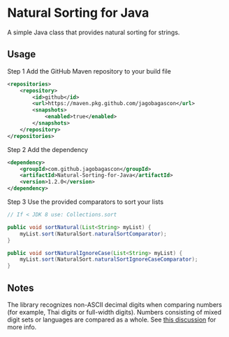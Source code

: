 # Natural Sorting for Java
A simple Java class that provides natural sorting for strings.

## Usage
Step 1 Add the GitHub Maven repository to your build file
```xml
<repositories>
	<repository>
		<id>github</id>
		<url>https://maven.pkg.github.com/jagobagascon</url>
		<snapshots>
			<enabled>true</enabled>
		</snapshots>
	</repository>
</repositories>
```
Step 2 Add the dependency
```xml
<dependency>
    <groupId>com.github.jagobagascon</groupId>
    <artifactId>Natural-Sorting-for-Java</artifactId>
    <version>1.2.0</version>
</dependency>
```
Step 3 Use the provided comparators to sort your lists
```java
// If < JDK 8 use: Collections.sort

public void sortNatural(List<String> myList) {
	myList.sort(NaturalSort.naturalSortComparator);
}

public void sortNaturalIgnoreCase(List<String> myList) {
	myList.sort(NaturalSort.naturalSortIgnoreCaseComparator);
}
```

## Notes

The library recognizes non-ASCII decimal digits when comparing numbers (for example, Thai digits or full-width digits). Numbers consisting of mixed digit sets or languages are compared as a whole. See [this discussion](https://github.com/jagobagascon/Natural-Sorting-for-Java/issues/9) for more info.
